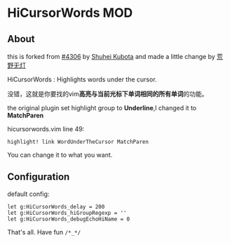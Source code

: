 # HiCursorWords MOD #

## About ##
this is forked from [#4306](http://www.vim.org/scripts/script.php?script_id=4306 "http://www.vim.org/scripts/script.php?script_id=4306") by [Shuhei Kubota](http://www.vim.org/account/profile.php?user_id=7032 "Shuhei Kubota") and made a little change by 
[荒野无灯](http://ihacklog.com "荒野无灯@iHacklog")

HiCursorWords : Highlights words under the cursor. 

没错，这就是你要找的vim**高亮与当前光标下单词相同的所有单词**的功能。

the original plugin set highlight group to **Underline**,I changed it to **MatchParen**

hicursorwords.vim line 49:

	highlight! link WordUnderTheCursor MatchParen

You can change it to what you want.

## Configuration ##

default config:
	
	let g:HiCursorWords_delay = 200
	let g:HiCursorWords_hiGroupRegexp = ''
	let g:HiCursorWords_debugEchoHiName = 0

That's all. Have fun `/*_*/`
